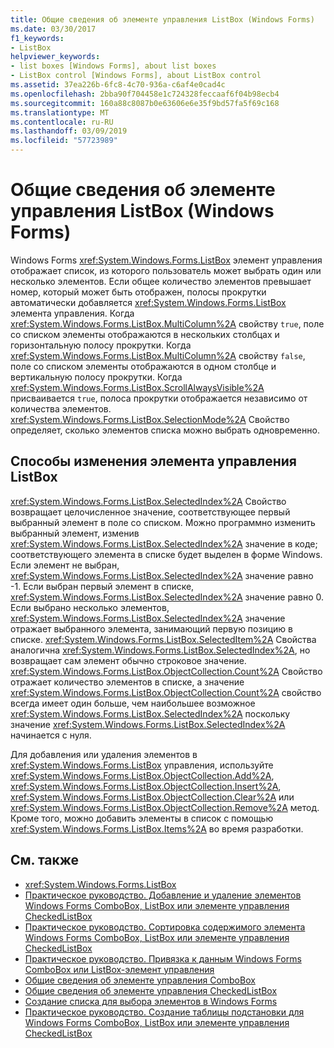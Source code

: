 ```yaml
---
title: Общие сведения об элементе управления ListBox (Windows Forms)
ms.date: 03/30/2017
f1_keywords:
- ListBox
helpviewer_keywords:
- list boxes [Windows Forms], about list boxes
- ListBox control [Windows Forms], about ListBox control
ms.assetid: 37ea226b-6fc8-4c70-936a-c6af4e0cad4c
ms.openlocfilehash: 2bba90f704458e1c724328feccaaf6f04b98ecb4
ms.sourcegitcommit: 160a88c8087b0e63606e6e35f9bd57fa5f69c168
ms.translationtype: MT
ms.contentlocale: ru-RU
ms.lasthandoff: 03/09/2019
ms.locfileid: "57723989"
---
```

# <a name="listbox-control-overview-windows-forms"></a>Общие сведения об элементе управления ListBox (Windows Forms)
Windows Forms <xref:System.Windows.Forms.ListBox> элемент управления отображает список, из которого пользователь может выбрать один или несколько элементов. Если общее количество элементов превышает номер, который может быть отображен, полосы прокрутки автоматически добавляется <xref:System.Windows.Forms.ListBox> элемента управления. Когда <xref:System.Windows.Forms.ListBox.MultiColumn%2A> свойству `true`, поле со списком элементы отображаются в нескольких столбцах и горизонтальную полосу прокрутки. Когда <xref:System.Windows.Forms.ListBox.MultiColumn%2A> свойству `false`, поле со списком элементы отображаются в одном столбце и вертикальную полосу прокрутки. Когда <xref:System.Windows.Forms.ListBox.ScrollAlwaysVisible%2A> присваивается `true`, полоса прокрутки отображается независимо от количества элементов. <xref:System.Windows.Forms.ListBox.SelectionMode%2A> Свойство определяет, сколько элементов списка можно выбрать одновременно.  
  
## <a name="ways-to-change-the-listbox-control"></a>Способы изменения элемента управления ListBox  
 <xref:System.Windows.Forms.ListBox.SelectedIndex%2A> Свойство возвращает целочисленное значение, соответствующее первый выбранный элемент в поле со списком. Можно программно изменить выбранный элемент, изменив <xref:System.Windows.Forms.ListBox.SelectedIndex%2A> значение в коде; соответствующего элемента в списке будет выделен в форме Windows. Если элемент не выбран, <xref:System.Windows.Forms.ListBox.SelectedIndex%2A> значение равно -1. Если выбран первый элемент в списке, <xref:System.Windows.Forms.ListBox.SelectedIndex%2A> значение равно 0. Если выбрано несколько элементов, <xref:System.Windows.Forms.ListBox.SelectedIndex%2A> значение отражает выбранного элемента, занимающий первую позицию в списке. <xref:System.Windows.Forms.ListBox.SelectedItem%2A> Свойства аналогична <xref:System.Windows.Forms.ListBox.SelectedIndex%2A>, но возвращает сам элемент обычно строковое значение. <xref:System.Windows.Forms.ListBox.ObjectCollection.Count%2A> Свойство отражает количество элементов в списке, а значение <xref:System.Windows.Forms.ListBox.ObjectCollection.Count%2A> свойство всегда имеет один больше, чем наибольшее возможное <xref:System.Windows.Forms.ListBox.SelectedIndex%2A> поскольку значение <xref:System.Windows.Forms.ListBox.SelectedIndex%2A> начинается с нуля.  
  
 Для добавления или удаления элементов в <xref:System.Windows.Forms.ListBox> управления, используйте <xref:System.Windows.Forms.ListBox.ObjectCollection.Add%2A>, <xref:System.Windows.Forms.ListBox.ObjectCollection.Insert%2A>, <xref:System.Windows.Forms.ListBox.ObjectCollection.Clear%2A> или <xref:System.Windows.Forms.ListBox.ObjectCollection.Remove%2A> метод. Кроме того, можно добавить элементы в список с помощью <xref:System.Windows.Forms.ListBox.Items%2A> во время разработки.  
  
## <a name="see-also"></a>См. также
- <xref:System.Windows.Forms.ListBox>
- [Практическое руководство. Добавление и удаление элементов Windows Forms ComboBox, ListBox или элементе управления CheckedListBox](add-and-remove-items-from-a-wf-combobox.md)
- [Практическое руководство. Сортировка содержимого элемента Windows Forms ComboBox, ListBox или элементе управления CheckedListBox](sort-the-contents-of-a-wf-combobox-listbox-or-checkedlistbox-control.md)
- [Практическое руководство. Привязка к данным Windows Forms ComboBox или ListBox-элемент управления](how-to-bind-a-windows-forms-combobox-or-listbox-control-to-data.md)
- [Общие сведения об элементе управления ComboBox](combobox-control-overview-windows-forms.md)
- [Общие сведения об элементе управления CheckedListBox](checkedlistbox-control-overview-windows-forms.md)
- [Создание списка для выбора элементов в Windows Forms](windows-forms-controls-used-to-list-options.md)
- [Практическое руководство. Создание таблицы подстановки для Windows Forms ComboBox, ListBox или элементе управления CheckedListBox](create-a-lookup-table-for-a-wf-combobox-listbox.md)
